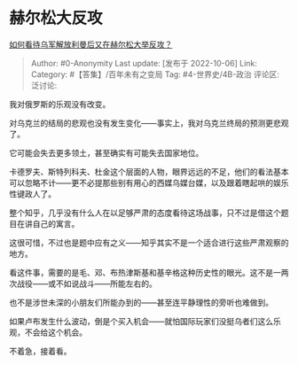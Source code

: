 # 赫尔松大反攻
[如何看待乌军解放利曼后又在赫尔松大举反攻？](https://www.zhihu.com/question/557448527/answer/2703082686)

> Author: #0-Anonymity
> Last update: [发布于 2022-10-06]
> Link:
> Category: #【答集】/百年未有之变局
> Tag: #4-世界史/4B-政治
> 评论区:
> 泛讨论:

我对俄罗斯的乐观没有改变。

对乌克兰的结局的悲观也没有发生变化——事实上，我对乌克兰终局的预测更悲观了。

它可能会失去更多领土，甚至确实有可能失去国家地位。

卡德罗夫、斯特列科夫、杜金这个层面的人物，眼界远远的不足，他们的看法基本可以忽略不计——更不必提那些别有用心的西媒乌媒台媒，以及跟着瞎起哄的娱乐性键政人了。

整个知乎，几乎没有什么人在以足够严肃的态度看待这场战事，只不过是借这个题目在讲自己的寓言。

这很可惜，不过也是题中应有之义——知乎其实不是一个适合进行这些严肃观察的地方。

看这件事，需要的是毛、邓、布热津斯基和基辛格这种历史性的眼光。这不是一两次战役——或不如说战斗——所能左右的。

也不是涉世未深的小朋友们所能办到的——甚至连平静理性的旁听也难做到。

如果卢布发生什么波动，倒是个买入机会——就怕国际玩家们没挺乌者们这么乐观，不会给这个机会。

不着急，接着看。
